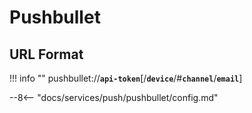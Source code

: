 # Pushbullet

## URL Format

!!! info ""
    pushbullet://__`api-token`__[/__`device`__/#__`channel`__/__`email`__]

--8<-- "docs/services/push/pushbullet/config.md"
